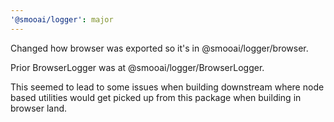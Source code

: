 ```yaml
---
'@smooai/logger': major
---
```


Changed how browser was exported so it's in @smooai/logger/browser.

Prior BrowserLogger was at @smooai/logger/BrowserLogger.

This seemed to lead to some issues when building downstream where node based utilities would get picked up from this package when building in browser land.
